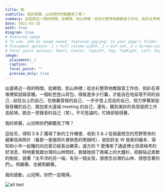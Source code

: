 ```yaml
---
title: 眺
subtitle: 我的笑聲，山兒啊你們都聽見了嗎？ 
summary: 出差將近一周的時間，從鄉間，到山林裡；從衣衫整齊地教錄音工作坊、到趴在草堆裡架設錄音機。...
date: 2021-02-26
math: true
diagram: true
# Featured image
# To use, add an image named `featured.jpg/png` to your page's folder.
# Placement options: 1 = Full column width, 2 = Out-set, 3 = Screen-width
# Focal point options: Smart, Center, TopLeft, Top, TopRight, Left, Right, BottomLeft, Bottom, BottomRight
image:
  placement: 2
  caption: ''
  focal_point: ""
  preview_only: true
---
```


出差將近一周的時間，從鄉間，到山林裡；從衣衫整齊地教錄音工作坊、到趴在草堆裡架設錄音機。一個紅色登山背包，得裝進多少行囊，才能自在地呈現不同的自己…站在台上的自己、在樹叢穿梭的自己、一步步登上百岳的自己、努力學著架設錄音機的自己、跟加拿大遠端 meeting 的自己，還有，聽到美妙的鳥音就把工作丟給鳩，跑去一旁錄音的自己（笑）。不可思議的，忙碌卻愉悅著。

我的笑聲，山兒啊你們都聽見了嗎？

這些天，得知 S & Z 獲得了新的工作機會、收到 S & J 從我最想念的荒野寄來的親筆信與照片（看那一張張照片裡熟悉的笑顏阿）、收到好友 W 發表的繪本、得知和小羊一起種的向日葵已經長出嫩芽。遠方的 Y 更傳來了通過博士班資格考的好消息，特地要我跟台灣的山林問好。我替她抱了南橫上的大鐵杉，把臉貼近柔軟的樹皮，說著「太平洋的另一端，有另一個女孩，很想念台灣的山林、很想念著你們」。照顧著，也被照顧著。

我的感動，山兒啊，你們一定曉得。

![alt text](featured.jpg)
